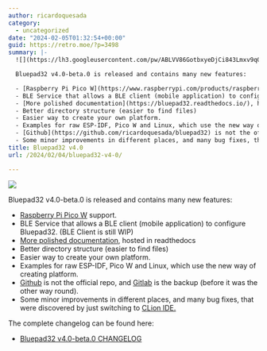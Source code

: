 ```yaml
---
author: ricardoquesada
category:
  - uncategorized
date: "2024-02-05T01:32:54+00:00"
guid: https://retro.moe/?p=3498
summary: |-
  ![](https://lh3.googleusercontent.com/pw/ABLVV86GotbxyeDjCi843Lmxv9q09pqVtkIEMufR3p9ihxNxtOlt6KY-Zed43iwqcgX3sCmnjBtYwWeyMd3rrQ425gU6vwpZDE42b-NQ2PsUKqXOa202h_mezbPdTHlxA20Hczui2XjphvzMKHoRJiGEkqPQWw=w998-h706-s-no-gm?authuser=0)

  Bluepad32 v4.0-beta.0 is released and contains many new features:

  - [Raspberry Pi Pico W](https://www.raspberrypi.com/products/raspberry-pi-pico/) support.
  - BLE Service that allows a BLE client (mobile application) to configure Bluepad32. (BLE Client is still WIP)
  - [More polished documentation](https://bluepad32.readthedocs.io/), hosted in readthedocs
  - Better directory structure (easier to find files)
  - Easier way to create your own platform.
  - Examples for raw ESP-IDF, Pico W and Linux, which use the new way of creating platform.
  - [Github](https://github.com/ricardoquesada/bluepad32) is not the official repo, and [Gitlab](http://gitlab.com/ricardoquesada/bluepad32) is the backup (before it was the other way round).
  - Some minor improvements in different places, and many bug fixes, that were discovered by just switching to [CLion IDE.](https://www.jetbrains.com/clion/)
title: Bluepad32 v4.0
url: /2024/02/04/bluepad32-v4-0/

---
```

![](https://lh3.googleusercontent.com/pw/ABLVV86GotbxyeDjCi843Lmxv9q09pqVtkIEMufR3p9ihxNxtOlt6KY-Zed43iwqcgX3sCmnjBtYwWeyMd3rrQ425gU6vwpZDE42b-NQ2PsUKqXOa202h_mezbPdTHlxA20Hczui2XjphvzMKHoRJiGEkqPQWw=w998-h706-s-no-gm?authuser=0)

Bluepad32 v4.0-beta.0 is released and contains many new features:

- [Raspberry Pi Pico W](https://www.raspberrypi.com/products/raspberry-pi-pico/) support.
- BLE Service that allows a BLE client (mobile application) to configure Bluepad32. (BLE Client is still WIP)
- [More polished documentation](https://bluepad32.readthedocs.io/), hosted in readthedocs
- Better directory structure (easier to find files)
- Easier way to create your own platform.
- Examples for raw ESP-IDF, Pico W and Linux, which use the new way of creating platform.
- [Github](https://github.com/ricardoquesada/bluepad32) is not the official repo, and [Gitlab](http://gitlab.com/ricardoquesada/bluepad32) is the backup (before it was the other way round).
- Some minor improvements in different places, and many bug fixes, that were discovered by just switching to [CLion IDE.](https://www.jetbrains.com/clion/)

The complete changelog can be found here:

- [Bluepad32 v4.0-beta.0 CHANGELOG](https://github.com/ricardoquesada/bluepad32/releases/tag/4.0-beta0)
